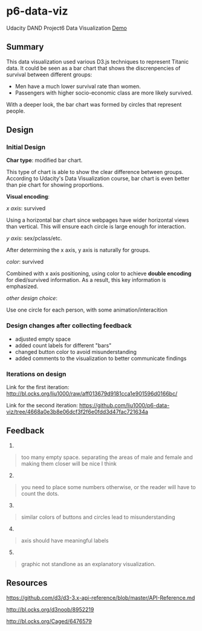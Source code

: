# p6-data-viz
Udacity DAND Project6 Data Visualization [Demo](http://bl.ocks.org/liu1000/raw/aff013679d9181cca1e901596d0166bc/#)

## Summary
This data visualization used various D3.js techniques to represent Titanic 
data. It could be seen as a bar chart that shows the discrenpencies of survival
between different groups:
- Men have a much lower survival rate than women.
- Passengers with higher socio-economic class are more likely survived.

With a deeper look, the bar chart was formed by circles that represent people.

## Design
### Initial Design
**Char type**: modified bar chart. 

This type of chart is able to show the clear 
difference between groups. According to Udacity's Data Visualization course, 
bar chart is even better than pie chart for showing proportions.

**Visual encoding**:

*x axis*: survived

Using a horizontal bar chart since webpages have wider horizontal views than 
vertical. This will ensure each circle is large enough for interaction.

*y axis*: sex/pclass/etc.

After determining the x axis, y axis is naturally for groups.

*color*: survived

Combined with x axis positioning, using color to achieve **double encoding** for
died/survived information. As a result, this key information is emphasized.

*other design choice*:

Use one circle for each person, with some animation/interacition

### Design changes after collecting feedback
- adjusted empty space
- added count labels for different "bars"
- changed button color to avoid misunderstanding
- added comments to the visualization to better communicate findings


### Iterations on design
Link for the first iteration:
http://bl.ocks.org/liu1000/raw/aff013679d9181cca1e901596d0166bc/

Link for the second iteration:
https://github.com/liu1000/p6-data-viz/tree/4668a0e3b8e06dcf3f2f6e0fdd3d47fac721634a

## Feedback
1. 
> too many empty space.
> separating the areas of male and female and making them closer will be nice 
> I think 
2. 
> you need to place some numbers otherwise, or the reader will have to count 
> the dots.
3.
> similar colors of buttons and circles lead to misunderstanding
4.
> axis should have meaningful labels
5.
> graphic not standlone as an explanatory visualization.

## Resources

https://github.com/d3/d3-3.x-api-reference/blob/master/API-Reference.md

http://bl.ocks.org/d3noob/8952219

http://bl.ocks.org/Caged/6476579
